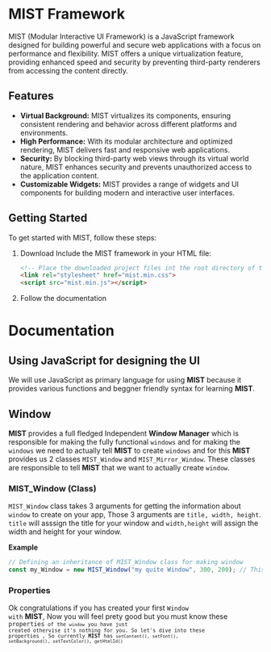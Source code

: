 # MIST Framework

MIST (Modular Interactive UI Framework) is a JavaScript framework designed for building powerful and secure web applications with a focus on performance and flexibility. MIST offers a unique virtualization feature, providing enhanced speed and security by preventing third-party renderers from accessing the content directly.

## Features

- **Virtual Background:** MIST virtualizes its components, ensuring consistent rendering and behavior across different platforms and environments.
- **High Performance:** With its modular architecture and optimized rendering, MIST delivers fast and responsive web applications.
- **Security:** By blocking third-party web views through its virtual world nature, MIST enhances security and prevents unauthorized access to the application content.
- **Customizable Widgets:** MIST provides a range of widgets and UI components for building modern and interactive user interfaces.

## Getting Started

To get started with MIST, follow these steps:

1. Download Include the MIST framework in your HTML file:

   ```html
   <!-- Place the downloaded project files int the root directory of the project -->
   <link rel="stylesheet" href="mist.min.css">
   <script src="mist.min.js"></script>
   
   ``` 

2. Follow the documentation


# Documentation

## Using JavaScript for designing the UI

We will use JavaScript as primary language for using <b>MIST</b> because it provides various functions and beggner friendly syntax for learning <b>MIST</b>.

## Window

<b>MIST</b> provides a full fledged Independent <b>Window Manager</b> which is responsible for making the fully functional <code>windows</code> and for making the <code>windows</code> we need to actually tell <b>MIST</b> to create <code>windows</code> and for this <b>MIST</b> provides us 2 classes <code>MIST_Window</code> and <code>MIST_Mirror_Window</code>. These classes are responsible to tell <b>MIST</b> that we want to actually create <code>window</code>.

### MIST_Window (Class)

<code>MIST_Window</code> class takes 3 arguments for getting the information about <code>window</code> to create on your app, Those 3 arguments are <code>title, width, height</code>. <code>title</code> will asssign the title for your window and <code>width,height</code> will assign the width and height for your window.

<b>Example</b>

```javascript
// Defining an inheritance of MIST_Window class for making window
const my_Window = new MIST_Window("my quite Window", 300, 200); // This will create a window with title my quite Window and width of 300 pixels and height of 200 pixels
```

### Properties

Ok congratulations if you has created your first <code>Window with</code> <b>MIST</b>, Now you will feel prety good but you must know these <code>properties<code> of the <code>window</code> you have just created othervise it's nothing for you. So let's dive into these properties , So currently <b>MIST</b> has <code>setContent(), setFont(), setBackground(), setTextColor(), getHtmlId()<code>
